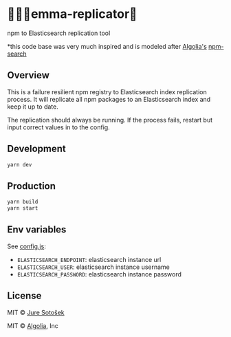 # 👨🏼‍💻emma-replicator👬

npm to Elasticsearch replication tool

*this code base was very much inspired and is modeled after [Algolia's](https://www.algolia.com/) [npm-search](https://github.com/algolia/npm-search)

## Overview

This is a failure resilient npm registry to Elasticsearch index replication process.
It will replicate all npm packages to an Elasticsearch index and keep it up to date.

The replication should always be running.
If the process fails, restart but input correct values in to the config.

## Development

```sh
yarn dev
```

## Production

```sh
yarn build
yarn start
```

## Env variables

See [config.js](./config.js):

- `ELASTICSEARCH_ENDPOINT`: elasticsearch instance url
- `ELASTICSEARCH_USER`: elasticsearch instance username
- `ELASTICSEARCH_PASSWORD`: elasticsearch instance password

## License

MIT © [Jure Sotošek](https://github.com/juresotosek)

MIT © [Algolia](Algolia.com), Inc
